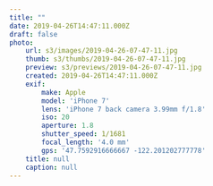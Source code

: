 ```yaml
---
title: ""
date: 2019-04-26T14:47:11.000Z
draft: false
photo:
    url: s3/images/2019-04-26-07-47-11.jpg
    thumb: s3/thumbs/2019-04-26-07-47-11.jpg
    preview: s3/previews/2019-04-26-07-47-11.jpg
    created: 2019-04-26T14:47:11.000Z
    exif:
        make: Apple
        model: 'iPhone 7'
        lens: 'iPhone 7 back camera 3.99mm f/1.8'
        iso: 20
        aperture: 1.8
        shutter_speed: 1/1681
        focal_length: '4.0 mm'
        gps: '47.7592916666667 -122.201202777778'
    title: null
    caption: null
---
```


